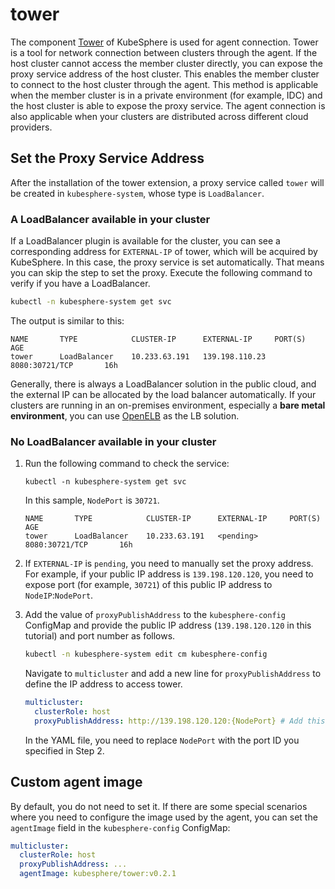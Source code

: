 # tower

The component [Tower](https://github.com/kubesphere/tower) of KubeSphere is used for agent connection. Tower is a tool for network connection between clusters through the agent. If the host cluster cannot access the member cluster directly, you can expose the proxy service address of the host cluster. This enables the member cluster to connect to the host cluster through the agent. This method is applicable when the member cluster is in a private environment (for example, IDC) and the host cluster is able to expose the proxy service. The agent connection is also applicable when your clusters are distributed across different cloud providers.

## Set the Proxy Service Address

After the installation of the tower extension, a proxy service called `tower` will be created in `kubesphere-system`, whose type is `LoadBalancer`.

### A LoadBalancer available in your cluster

If a LoadBalancer plugin is available for the cluster, you can see a corresponding address for `EXTERNAL-IP` of tower, which will be acquired by KubeSphere. In this case, the proxy service is set automatically. That means you can skip the step to set the proxy. Execute the following command to verify if you have a LoadBalancer.

```bash
kubectl -n kubesphere-system get svc
```

The output is similar to this:

```shell
NAME       TYPE            CLUSTER-IP      EXTERNAL-IP     PORT(S)              AGE
tower      LoadBalancer    10.233.63.191   139.198.110.23  8080:30721/TCP       16h
```

Generally, there is always a LoadBalancer solution in the public cloud, and the external IP can be allocated by the load balancer automatically. If your clusters are running in an on-premises environment, especially a **bare metal environment**, you can use [OpenELB](https://github.com/kubesphere/openelb) as the LB solution.

### No LoadBalancer available in your cluster

1. Run the following command to check the service:

    ```shell
    kubectl -n kubesphere-system get svc
    ```

   In this sample, `NodePort` is `30721`.
    ```
    NAME       TYPE            CLUSTER-IP      EXTERNAL-IP     PORT(S)              AGE
    tower      LoadBalancer    10.233.63.191   <pending>       8080:30721/TCP       16h
    ```

2. If `EXTERNAL-IP` is `pending`, you need to manually set the proxy address. For example, if your public IP address is `139.198.120.120`, you need to expose port (for example, `30721`) of this public IP address to `NodeIP`:`NodePort`.

3. Add the value of `proxyPublishAddress` to the `kubesphere-config` ConfigMap and provide the public IP address (`139.198.120.120` in this tutorial) and port number as follows.

   ```bash
   kubectl -n kubesphere-system edit cm kubesphere-config
   ```

   Navigate to `multicluster` and add a new line for `proxyPublishAddress` to define the IP address to access tower.

   ```yaml
   multicluster:
     clusterRole: host
     proxyPublishAddress: http://139.198.120.120:{NodePort} # Add this line to set the address to access tower
   ```

   In the YAML file, you need to replace `NodePort` with the port ID you specified in Step 2.

## Custom agent image

By default, you do not need to set it. If there are some special scenarios where you need to configure the image used by the agent, you can set the `agentImage` field in the `kubesphere-config` ConfigMap:

```yaml
multicluster:
  clusterRole: host
  proxyPublishAddress: ...
  agentImage: kubesphere/tower:v0.2.1
```
